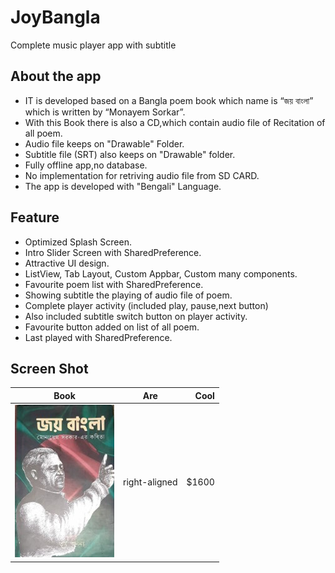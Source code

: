 # JoyBangla
Complete music player app with subtitle

## About the app
* IT is developed based on a Bangla poem book which name is “জয় বাংলা”
which is written by “Monayem Sorkar”.
* With this Book there is also a CD,which contain audio file of Recitation of all poem.
* Audio file keeps on "Drawable" Folder.
* Subtitle file (SRT) also keeps on "Drawable" folder.
* Fully offline app,no database.
* No implementation for retriving audio file from SD CARD.
* The app is developed with "Bengali" Language.


## Feature
* Optimized Splash Screen.
* Intro Slider Screen with SharedPreference.
* Attractive UI design.
* ListView, Tab Layout, Custom Appbar, Custom many components.
* Favourite poem list with SharedPreference.
* Showing subtitle the playing of audio file of poem.
* Complete player activity (included play, pause,next button)
* Also included subtitle switch button on player activity.
* Favourite button added on list of all poem.
* Last played with SharedPreference.

## Screen Shot

[logo]: https://github.com/adam-p/markdown-here/raw/master/src/common/images/icon48.png "Logo Title Text 2"

|     Book      |     Are       | Cool  |
| ------------- |:-------------:| -----:|
|   ![alt text](https://github.com/sabuj87/raw/blob/master/JoyBangla%20(Scrn%20sot)/Book.jpg)   | right-aligned | $1600 |
